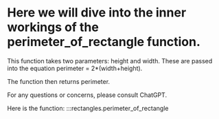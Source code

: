 # Here we will dive into the inner workings of the perimeter_of_rectangle function.

This function takes two parameters: height and width.
These are passed into the equation perimeter = 2*(width+height).

The function then returns perimeter.

For any questions or concerns, please consult ChatGPT.

Here is the function:
:::rectangles.perimeter_of_rectangle






